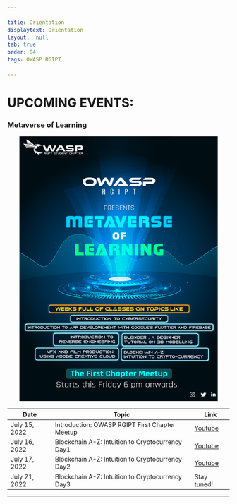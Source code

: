 ```yaml
---

title: Orientation
displaytext: Orientation
layout:  null
tab: true
order: 04
tags: OWASP RGIPT

---
```


# UPCOMING EVENTS:

### Metaverse of Learning

<p align="center">
  <img src="assets/images/MetaverseOfLearning.jpg" width="450" height="600"> 
</p>

| Date | Topic | Link |
| --- | --- | --- |
| July 15, 2022 | Introduction: OWASP RGIPT First Chapter Meetup | [Youtube](https://youtu.be/gvXmhfH-qVU)|
| July 16, 2022 | Blockchain A-Z: Intuition to Cryptocurrency Day1 | [Youtube](https://youtu.be/CThmR1DOIyw)|
| July 17, 2022 | Blockchain A-Z: Intuition to Cryptocurrency Day2 | [Youtube](https://youtu.be/RHSv0DV_A7U)|
| July 21, 2022 | Blockchain A-Z: Intuition to Cryptocurrency Day3 | Stay tuned!|

---


